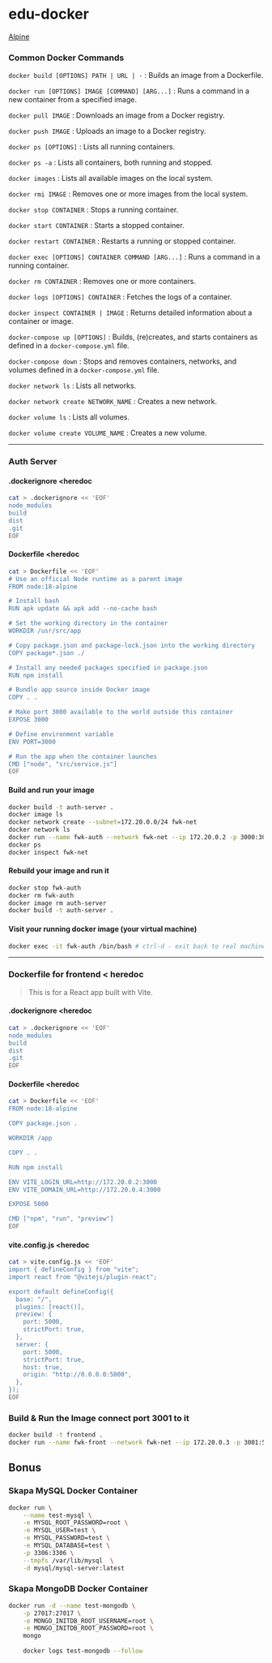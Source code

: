 # edu-docker

[Alpine](https://alpinelinux.org/)

### Common Docker Commands

`docker build [OPTIONS] PATH | URL | -`
: Builds an image from a Dockerfile.

`docker run [OPTIONS] IMAGE [COMMAND] [ARG...]`
: Runs a command in a new container from a specified image.

`docker pull IMAGE`
: Downloads an image from a Docker registry.

`docker push IMAGE`
: Uploads an image to a Docker registry.

`docker ps [OPTIONS]`
: Lists all running containers.

`docker ps -a`
: Lists all containers, both running and stopped.

`docker images`
: Lists all available images on the local system.

`docker rmi IMAGE`
: Removes one or more images from the local system.

`docker stop CONTAINER`
: Stops a running container.

`docker start CONTAINER`
: Starts a stopped container.

`docker restart CONTAINER`
: Restarts a running or stopped container.

`docker exec [OPTIONS] CONTAINER COMMAND [ARG...]`
: Runs a command in a running container.

`docker rm CONTAINER`
: Removes one or more containers.

`docker logs [OPTIONS] CONTAINER`
: Fetches the logs of a container.

`docker inspect CONTAINER | IMAGE`
: Returns detailed information about a container or image.

`docker-compose up [OPTIONS]`
: Builds, (re)creates, and starts containers as defined in a `docker-compose.yml` file.

`docker-compose down`
: Stops and removes containers, networks, and volumes defined in a `docker-compose.yml` file.

`docker network ls`
: Lists all networks.

`docker network create NETWORK_NAME`
: Creates a new network.

`docker volume ls`
: Lists all volumes.

`docker volume create VOLUME_NAME`
: Creates a new volume.


<hr>

### Auth Server

#### .dockerignore <heredoc

```bash
cat > .dockerignore << 'EOF'
node_modules
build
dist
.git
EOF
```
#### Dockerfile <heredoc

```bash
cat > Dockerfile << 'EOF'
# Use an official Node runtime as a parent image
FROM node:18-alpine

# Install bash
RUN apk update && apk add --no-cache bash

# Set the working directory in the container
WORKDIR /usr/src/app

# Copy package.json and package-lock.json into the working directory
COPY package*.json ./

# Install any needed packages specified in package.json
RUN npm install

# Bundle app source inside Docker image
COPY . .

# Make port 3000 available to the world outside this container
EXPOSE 3000

# Define environment variable
ENV PORT=3000

# Run the app when the container launches
CMD ["node", "src/service.js"]
EOF
```

#### Build and run your image

```bash
docker build -t auth-server .
docker image ls
docker network create --subnet=172.20.0.0/24 fwk-net
docker network ls
docker run --name fwk-auth --network fwk-net --ip 172.20.0.2 -p 3000:3000 -d auth-server
docker ps
docker inspect fwk-net
```

#### Rebuild your image and run it

```bash
docker stop fwk-auth
docker rm fwk-auth
docker image rm auth-server
docker build -t auth-server .
```

#### Visit your running docker image (your virtual machine)

```bash
docker exec -it fwk-auth /bin/bash # ctrl-d - exit back to real machine
```
<hr>

### Dockerfile for frontend < heredoc

> This is for a React app built with Vite.

#### .dockerignore <heredoc

```bash
cat > .dockerignore << 'EOF'
node_modules
build
dist
.git
EOF
```
#### Dockerfile <heredoc

```bash
cat > Dockerfile << 'EOF'
FROM node:18-alpine

COPY package.json .

WORKDIR /app

COPY . .

RUN npm install

ENV VITE_LOGIN_URL=http://172.20.0.2:3000
ENV VITE_DOMAIN_URL=http://172.20.0.4:3000

EXPOSE 5000

CMD ["npm", "run", "preview"]
EOF
```

#### vite.config.js <heredoc

```bash
cat > vite.config.js << 'EOF'
import { defineConfig } from "vite";
import react from "@vitejs/plugin-react";

export default defineConfig({
  base: "/",
  plugins: [react()],
  preview: {
    port: 5000,
    strictPort: true,
  },
  server: {
    port: 5000,
    strictPort: true,
    host: true,
    origin: "http://0.0.0.0:5000",
  },
});
EOF
```

### Build & Run the Image connect port 3001 to it

```bash
docker build -t frontend .
docker run --name fwk-front --network fwk-net --ip 172.20.0.3 -p 3001:5000 -d frontend
```



## Bonus

### Skapa MySQL Docker Container

```bash
docker run \
    --name test-mysql \
    -e MYSQL_ROOT_PASSWORD=root \
    -e MYSQL_USER=test \
    -e MYSQL_PASSWORD=test \
    -e MYSQL_DATABASE=test \
    -p 3306:3306 \
    --tmpfs /var/lib/mysql  \
    -d mysql/mysql-server:latest
```

### Skapa MongoDB Docker Container
```bash
docker run -d --name test-mongodb \
    -p 27017:27017 \
    -e MONGO_INITDB_ROOT_USERNAME=root \
    -e MONGO_INITDB_ROOT_PASSWORD=root \
    mongo
    
    docker logs test-mongodb --follow
```

